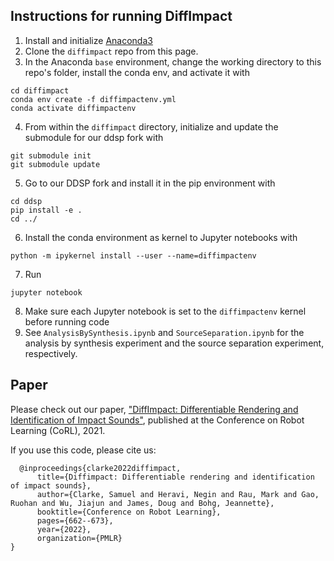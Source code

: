  ## Instructions for running DiffImpact
 1. Install and initialize [Anaconda3](https://docs.anaconda.com/anaconda/install/linux/)
 2. Clone the `diffimpact` repo from this page.
 3. In the Anaconda `base` environment, change the working directory to this repo's folder, install the conda env, and activate it with
```
cd diffimpact
conda env create -f diffimpactenv.yml
conda activate diffimpactenv
```
 4. From within the `diffimpact` directory, initialize and update the submodule for our ddsp fork with
 ```
 git submodule init
 git submodule update
```
 5. Go to our DDSP fork and install it in the pip environment with
 ```
 cd ddsp
 pip install -e .
 cd ../
 ```
 6. Install the conda environment as kernel to Jupyter notebooks with
  ```
  python -m ipykernel install --user --name=diffimpactenv
 ```
 7. Run 
 ```
 jupyter notebook
 ```
 8. Make sure each Jupyter notebook is set to the `diffimpactenv` kernel before running code 
 9. See `AnalysisBySynthesis.ipynb` and `SourceSeparation.ipynb` for the analysis by synthesis experiment and the source separation experiment, respectively.

## Paper
Please check out our paper, ["DiffImpact: Differentiable Rendering and Identification of Impact Sounds"](https://openreview.net/forum?id=wVIqlSqKu2D), published at the Conference on Robot Learning (CoRL), 2021.

If you use this code, please cite us:
```
  @inproceedings{clarke2022diffimpact,
	  title={Diffimpact: Differentiable rendering and identification of impact sounds},
	  author={Clarke, Samuel and Heravi, Negin and Rau, Mark and Gao, Ruohan and Wu, Jiajun and James, Doug and Bohg, Jeannette},
	  booktitle={Conference on Robot Learning},
	  pages={662--673},
	  year={2022},
	  organization={PMLR}
}
```